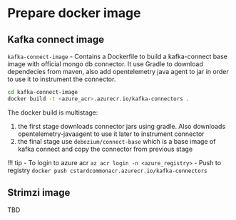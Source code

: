 # Prepare docker image



## Kafka connect image
`kafka-connect-image` - Contains a Dockerfile to build a kafka-connect base image with official mongo db connector. It use Gradle to download dependecies from maven, also add opentelemetry java agent to jar in order to use it to instrument the connector.

```bash
cd kafka-connect-image
docker build -t <azure_acr>.azurecr.io/kafka-connectors .
```
The docker build is multistage:

1. the first stage downloads connector jars using gradle. Also downloads opentelemetry-javaagent to use it later to instrument connector
2. the final stage use `debezium/connect-base` which is a base image of kafka connect and copy the connector from previous stage

!!! tip
    - To login to azure acr `az acr login -n <azure_registry>`
    - Push to registry `docker push cstardcommonacr.azurecr.io/kafka-connectors`

## Strimzi image
TBD